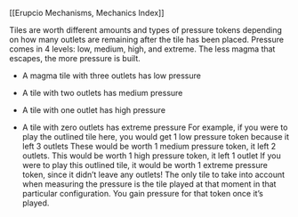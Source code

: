 [[Erupcio Mechanisms, Mechanics Index]]

Tiles are worth different amounts and types of pressure tokens depending on how many outlets are remaining after the tile has been placed. Pressure comes in 4 levels: low, medium, high, and extreme. The less magma that escapes, the more pressure is built.

-   A magma tile with three outlets has low pressure
    
-   A tile with two outlets has medium pressure
-   A tile with one outlet has high pressure
-   A tile with zero outlets has extreme pressure
For example, if you were to play the outlined tile here, you would get 1 low pressure token because it left 3 outlets
These would be worth 1 medium pressure token, it left 2 outlets.
This would be worth 1 high pressure token, it left 1 outlet
If you were to play this outlined tile, it would be worth 1 extreme pressure token, since it didn’t leave any outlets!
The only tile to take into account when measuring the pressure is the tile played at that moment in that particular configuration. You gain pressure for that token once it’s played.
